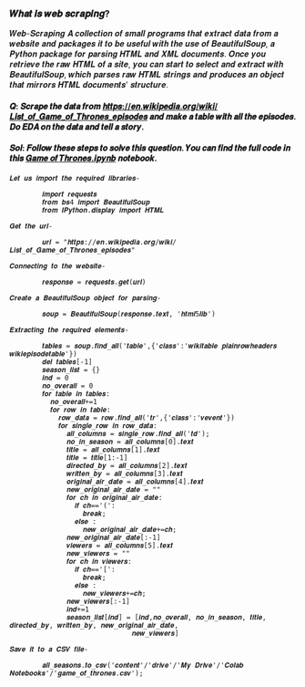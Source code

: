 ### 𝑾𝒉𝒂𝒕 𝒊𝒔 𝒘𝒆𝒃 𝒔𝒄𝒓𝒂𝒑𝒊𝒏𝒈?
𝑾𝒆𝒃-𝑺𝒄𝒓𝒂𝒑𝒊𝒏𝒈 𝑨 𝒄𝒐𝒍𝒍𝒆𝒄𝒕𝒊𝒐𝒏 𝒐𝒇 𝒔𝒎𝒂𝒍𝒍 𝒑𝒓𝒐𝒈𝒓𝒂𝒎𝒔 𝒕𝒉𝒂𝒕 𝒆𝒙𝒕𝒓𝒂𝒄𝒕 𝒅𝒂𝒕𝒂 𝒇𝒓𝒐𝒎 𝒂 𝒘𝒆𝒃𝒔𝒊𝒕𝒆 𝒂𝒏𝒅 𝒑𝒂𝒄𝒌𝒂𝒈𝒆𝒔 𝒊𝒕 𝒕𝒐 𝒃𝒆 𝒖𝒔𝒆𝒇𝒖𝒍 𝒘𝒊𝒕𝒉 𝒕𝒉𝒆 𝒖𝒔𝒆 𝒐𝒇 𝑩𝒆𝒂𝒖𝒕𝒊𝒇𝒖𝒍𝑺𝒐𝒖𝒑, 𝒂 𝑷𝒚𝒕𝒉𝒐𝒏 𝒑𝒂𝒄𝒌𝒂𝒈𝒆 𝒇𝒐𝒓 𝒑𝒂𝒓𝒔𝒊𝒏𝒈 𝑯𝑻𝑴𝑳 𝒂𝒏𝒅 𝑿𝑴𝑳 𝒅𝒐𝒄𝒖𝒎𝒆𝒏𝒕𝒔. 𝑶𝒏𝒄𝒆 𝒚𝒐𝒖 𝒓𝒆𝒕𝒓𝒊𝒆𝒗𝒆 𝒕𝒉𝒆 𝒓𝒂𝒘 𝑯𝑻𝑴𝑳 𝒐𝒇 𝒂 𝒔𝒊𝒕𝒆, 𝒚𝒐𝒖 𝒄𝒂𝒏 𝒔𝒕𝒂𝒓𝒕 𝒕𝒐 𝒔𝒆𝒍𝒆𝒄𝒕 𝒂𝒏𝒅 𝒆𝒙𝒕𝒓𝒂𝒄𝒕 𝒘𝒊𝒕𝒉 𝑩𝒆𝒂𝒖𝒕𝒊𝒇𝒖𝒍𝑺𝒐𝒖𝒑, 𝒘𝒉𝒊𝒄𝒉 𝒑𝒂𝒓𝒔𝒆𝒔 𝒓𝒂𝒘 𝑯𝑻𝑴𝑳 𝒔𝒕𝒓𝒊𝒏𝒈𝒔 𝒂𝒏𝒅 𝒑𝒓𝒐𝒅𝒖𝒄𝒆𝒔 𝒂𝒏 𝒐𝒃𝒋𝒆𝒄𝒕 𝒕𝒉𝒂𝒕 𝒎𝒊𝒓𝒓𝒐𝒓𝒔 𝑯𝑻𝑴𝑳 𝒅𝒐𝒄𝒖𝒎𝒆𝒏𝒕𝒔' 𝒔𝒕𝒓𝒖𝒄𝒕𝒖𝒓𝒆.

#### 𝑸: 𝑺𝒄𝒓𝒂𝒑𝒆 𝒕𝒉𝒆 𝒅𝒂𝒕𝒂 𝒇𝒓𝒐𝒎 [𝒉𝒕𝒕𝒑𝒔://𝒆𝒏.𝒘𝒊𝒌𝒊𝒑𝒆𝒅𝒊𝒂.𝒐𝒓𝒈/𝒘𝒊𝒌𝒊/𝑳𝒊𝒔𝒕_𝒐𝒇_𝑮𝒂𝒎𝒆_𝒐𝒇_𝑻𝒉𝒓𝒐𝒏𝒆𝒔_𝒆𝒑𝒊𝒔𝒐𝒅𝒆𝒔](https://en.wikipedia.org/wiki/List_of_Game_of_Thrones_episodes) 𝒂𝒏𝒅 𝒎𝒂𝒌𝒆 𝒂 𝒕𝒂𝒃𝒍𝒆 𝒘𝒊𝒕𝒉 𝒂𝒍𝒍 𝒕𝒉𝒆 𝒆𝒑𝒊𝒔𝒐𝒅𝒆𝒔. 𝑫𝒐 𝑬𝑫𝑨 𝒐𝒏 𝒕𝒉𝒆 𝒅𝒂𝒕𝒂 𝒂𝒏𝒅 𝒕𝒆𝒍𝒍 𝒂 𝒔𝒕𝒐𝒓𝒚.
#### 𝑺𝒐𝒍: 𝑭𝒐𝒍𝒍𝒐𝒘 𝒕𝒉𝒆𝒔𝒆 𝒔𝒕𝒆𝒑𝒔 𝒕𝒐 𝒔𝒐𝒍𝒗𝒆 𝒕𝒉𝒊𝒔 𝒒𝒖𝒆𝒔𝒕𝒊𝒐𝒏. 𝒀𝒐𝒖 𝒄𝒂𝒏 𝒇𝒊𝒏𝒅 𝒕𝒉𝒆 𝒇𝒖𝒍𝒍 𝒄𝒐𝒅𝒆 𝒊𝒏 𝒕𝒉𝒊𝒔 [𝑮𝒂𝒎𝒆 𝒐𝒇 𝑻𝒉𝒓𝒐𝒏𝒆𝒔.𝒊𝒑𝒚𝒏𝒃](https://github.com/BIJOY-SUST/Simple-Web-Scraping-in-Python-Using-BeautifulSoup/blob/master/Notebook/Game_of_Thrones.ipynb) 𝒏𝒐𝒕𝒆𝒃𝒐𝒐𝒌.

  `𝑳𝒆𝒕 𝒖𝒔 𝒊𝒎𝒑𝒐𝒓𝒕 𝒕𝒉𝒆 𝒓𝒆𝒒𝒖𝒊𝒓𝒆𝒅 𝒍𝒊𝒃𝒓𝒂𝒓𝒊𝒆𝒔-`
   ```𝒑𝒚𝒕𝒉𝒐𝒏      
           𝒊𝒎𝒑𝒐𝒓𝒕 𝒓𝒆𝒒𝒖𝒆𝒔𝒕𝒔
           𝒇𝒓𝒐𝒎 𝒃𝒔4 𝒊𝒎𝒑𝒐𝒓𝒕 𝑩𝒆𝒂𝒖𝒕𝒊𝒇𝒖𝒍𝑺𝒐𝒖𝒑
           𝒇𝒓𝒐𝒎 𝑰𝑷𝒚𝒕𝒉𝒐𝒏.𝒅𝒊𝒔𝒑𝒍𝒂𝒚 𝒊𝒎𝒑𝒐𝒓𝒕 𝑯𝑻𝑴𝑳
   ```
   
  `𝑮𝒆𝒕 𝒕𝒉𝒆 𝒖𝒓𝒍-`
   ```𝒑𝒚𝒕𝒉𝒐𝒏      
           𝒖𝒓𝒍 = "𝒉𝒕𝒕𝒑𝒔://𝒆𝒏.𝒘𝒊𝒌𝒊𝒑𝒆𝒅𝒊𝒂.𝒐𝒓𝒈/𝒘𝒊𝒌𝒊/𝑳𝒊𝒔𝒕_𝒐𝒇_𝑮𝒂𝒎𝒆_𝒐𝒇_𝑻𝒉𝒓𝒐𝒏𝒆𝒔_𝒆𝒑𝒊𝒔𝒐𝒅𝒆𝒔"
   ```
   
  `𝑪𝒐𝒏𝒏𝒆𝒄𝒕𝒊𝒏𝒈 𝒕𝒐 𝒕𝒉𝒆 𝒘𝒆𝒃𝒔𝒊𝒕𝒆-`
   ```𝒑𝒚𝒕𝒉𝒐𝒏      
           𝒓𝒆𝒔𝒑𝒐𝒏𝒔𝒆 = 𝒓𝒆𝒒𝒖𝒆𝒔𝒕𝒔.𝒈𝒆𝒕(𝒖𝒓𝒍)
   ```
   
  `𝑪𝒓𝒆𝒂𝒕𝒆 𝒂 𝑩𝒆𝒂𝒖𝒕𝒊𝒇𝒖𝒍𝑺𝒐𝒖𝒑 𝒐𝒃𝒋𝒆𝒄𝒕 𝒇𝒐𝒓 𝒑𝒂𝒓𝒔𝒊𝒏𝒈-`
   ```𝒑𝒚𝒕𝒉𝒐𝒏      
           𝒔𝒐𝒖𝒑 = 𝑩𝒆𝒂𝒖𝒕𝒊𝒇𝒖𝒍𝑺𝒐𝒖𝒑(𝒓𝒆𝒔𝒑𝒐𝒏𝒔𝒆.𝒕𝒆𝒙𝒕, '𝒉𝒕𝒎𝒍5𝒍𝒊𝒃')
   ```
   
  `𝑬𝒙𝒕𝒓𝒂𝒄𝒕𝒊𝒏𝒈 𝒕𝒉𝒆 𝒓𝒆𝒒𝒖𝒊𝒓𝒆𝒅 𝒆𝒍𝒆𝒎𝒆𝒏𝒕𝒔-`
   ```𝒑𝒚𝒕𝒉𝒐𝒏      
           𝒕𝒂𝒃𝒍𝒆𝒔 = 𝒔𝒐𝒖𝒑.𝒇𝒊𝒏𝒅_𝒂𝒍𝒍('𝒕𝒂𝒃𝒍𝒆',{'𝒄𝒍𝒂𝒔𝒔':'𝒘𝒊𝒌𝒊𝒕𝒂𝒃𝒍𝒆 𝒑𝒍𝒂𝒊𝒏𝒓𝒐𝒘𝒉𝒆𝒂𝒅𝒆𝒓𝒔 𝒘𝒊𝒌𝒊𝒆𝒑𝒊𝒔𝒐𝒅𝒆𝒕𝒂𝒃𝒍𝒆'})
           𝒅𝒆𝒍 𝒕𝒂𝒃𝒍𝒆𝒔[-1]
           𝒔𝒆𝒂𝒔𝒐𝒏_𝒍𝒊𝒔𝒕 = {}
           𝒊𝒏𝒅 = 0
           𝒏𝒐_𝒐𝒗𝒆𝒓𝒂𝒍𝒍 = 0
           𝒇𝒐𝒓 𝒕𝒂𝒃𝒍𝒆 𝒊𝒏 𝒕𝒂𝒃𝒍𝒆𝒔:
             𝒏𝒐_𝒐𝒗𝒆𝒓𝒂𝒍𝒍+=1
             𝒇𝒐𝒓 𝒓𝒐𝒘 𝒊𝒏 𝒕𝒂𝒃𝒍𝒆:
               𝒓𝒐𝒘_𝒅𝒂𝒕𝒂 = 𝒓𝒐𝒘.𝒇𝒊𝒏𝒅_𝒂𝒍𝒍('𝒕𝒓',{'𝒄𝒍𝒂𝒔𝒔':'𝒗𝒆𝒗𝒆𝒏𝒕'})
               𝒇𝒐𝒓 𝒔𝒊𝒏𝒈𝒍𝒆_𝒓𝒐𝒘 𝒊𝒏 𝒓𝒐𝒘_𝒅𝒂𝒕𝒂:
                 𝒂𝒍𝒍_𝒄𝒐𝒍𝒖𝒎𝒏𝒔 = 𝒔𝒊𝒏𝒈𝒍𝒆_𝒓𝒐𝒘.𝒇𝒊𝒏𝒅_𝒂𝒍𝒍('𝒕𝒅');
                 𝒏𝒐_𝒊𝒏_𝒔𝒆𝒂𝒔𝒐𝒏 = 𝒂𝒍𝒍_𝒄𝒐𝒍𝒖𝒎𝒏𝒔[0].𝒕𝒆𝒙𝒕
                 𝒕𝒊𝒕𝒍𝒆 = 𝒂𝒍𝒍_𝒄𝒐𝒍𝒖𝒎𝒏𝒔[1].𝒕𝒆𝒙𝒕
                 𝒕𝒊𝒕𝒍𝒆 = 𝒕𝒊𝒕𝒍𝒆[1:-1]
                 𝒅𝒊𝒓𝒆𝒄𝒕𝒆𝒅_𝒃𝒚 = 𝒂𝒍𝒍_𝒄𝒐𝒍𝒖𝒎𝒏𝒔[2].𝒕𝒆𝒙𝒕
                 𝒘𝒓𝒊𝒕𝒕𝒆𝒏_𝒃𝒚 = 𝒂𝒍𝒍_𝒄𝒐𝒍𝒖𝒎𝒏𝒔[3].𝒕𝒆𝒙𝒕
                 𝒐𝒓𝒊𝒈𝒊𝒏𝒂𝒍_𝒂𝒊𝒓_𝒅𝒂𝒕𝒆 = 𝒂𝒍𝒍_𝒄𝒐𝒍𝒖𝒎𝒏𝒔[4].𝒕𝒆𝒙𝒕
                 𝒏𝒆𝒘_𝒐𝒓𝒊𝒈𝒊𝒏𝒂𝒍_𝒂𝒊𝒓_𝒅𝒂𝒕𝒆 = ""
                 𝒇𝒐𝒓 𝒄𝒉 𝒊𝒏 𝒐𝒓𝒊𝒈𝒊𝒏𝒂𝒍_𝒂𝒊𝒓_𝒅𝒂𝒕𝒆:
                   𝒊𝒇 𝒄𝒉=='(':
                     𝒃𝒓𝒆𝒂𝒌;
                   𝒆𝒍𝒔𝒆 :
                     𝒏𝒆𝒘_𝒐𝒓𝒊𝒈𝒊𝒏𝒂𝒍_𝒂𝒊𝒓_𝒅𝒂𝒕𝒆+=𝒄𝒉;
                 𝒏𝒆𝒘_𝒐𝒓𝒊𝒈𝒊𝒏𝒂𝒍_𝒂𝒊𝒓_𝒅𝒂𝒕𝒆[:-1]
                 𝒗𝒊𝒆𝒘𝒆𝒓𝒔 = 𝒂𝒍𝒍_𝒄𝒐𝒍𝒖𝒎𝒏𝒔[5].𝒕𝒆𝒙𝒕
                 𝒏𝒆𝒘_𝒗𝒊𝒆𝒘𝒆𝒓𝒔 = ""
                 𝒇𝒐𝒓 𝒄𝒉 𝒊𝒏 𝒗𝒊𝒆𝒘𝒆𝒓𝒔:
                   𝒊𝒇 𝒄𝒉=='[':
                     𝒃𝒓𝒆𝒂𝒌;
                   𝒆𝒍𝒔𝒆 :
                     𝒏𝒆𝒘_𝒗𝒊𝒆𝒘𝒆𝒓𝒔+=𝒄𝒉;
                 𝒏𝒆𝒘_𝒗𝒊𝒆𝒘𝒆𝒓𝒔[:-1]
                 𝒊𝒏𝒅+=1
                 𝒔𝒆𝒂𝒔𝒐𝒏_𝒍𝒊𝒔𝒕[𝒊𝒏𝒅] = [𝒊𝒏𝒅,𝒏𝒐_𝒐𝒗𝒆𝒓𝒂𝒍𝒍, 𝒏𝒐_𝒊𝒏_𝒔𝒆𝒂𝒔𝒐𝒏, 𝒕𝒊𝒕𝒍𝒆, 𝒅𝒊𝒓𝒆𝒄𝒕𝒆𝒅_𝒃𝒚, 𝒘𝒓𝒊𝒕𝒕𝒆𝒏_𝒃𝒚, 𝒏𝒆𝒘_𝒐𝒓𝒊𝒈𝒊𝒏𝒂𝒍_𝒂𝒊𝒓_𝒅𝒂𝒕𝒆, 
                                 𝒏𝒆𝒘_𝒗𝒊𝒆𝒘𝒆𝒓𝒔] 
   ```
   
  `𝑺𝒂𝒗𝒆 𝒊𝒕 𝒕𝒐 𝒂 𝑪𝑺𝑽 𝒇𝒊𝒍𝒆-`
   ```𝒑𝒚𝒕𝒉𝒐𝒏      
           𝒂𝒍𝒍_𝒔𝒆𝒂𝒔𝒐𝒏𝒔.𝒕𝒐_𝒄𝒔𝒗('𝒄𝒐𝒏𝒕𝒆𝒏𝒕'/'𝒅𝒓𝒊𝒗𝒆'/'𝑴𝒚 𝑫𝒓𝒊𝒗𝒆'/'𝑪𝒐𝒍𝒂𝒃 𝑵𝒐𝒕𝒆𝒃𝒐𝒐𝒌𝒔'/'𝒈𝒂𝒎𝒆_𝒐𝒇_𝒕𝒉𝒓𝒐𝒏𝒆𝒔.𝒄𝒔𝒗');
   ```

